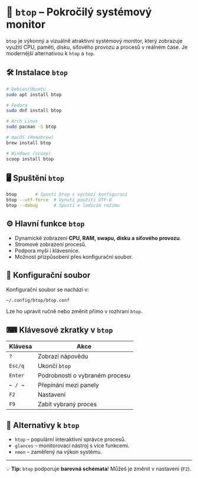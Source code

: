 # 🚀 `btop` – Pokročilý systémový monitor

`btop` je výkonný a vizuálně atraktivní systémový monitor, který zobrazuje využití CPU, paměti, disku, síťového provozu a procesů v reálném čase. Je modernější alternativou k `htop` a `top`.

## 🛠 Instalace `btop`
```bash
# Debian/Ubuntu
sudo apt install btop

# Fedora
sudo dnf install btop

# Arch Linux
sudo pacman -S btop

# macOS (Homebrew)
brew install btop

# Windows (scoop)
scoop install btop
```

## 🖥 Spuštění `btop`
```bash
btop       # Spustí btop s výchozí konfigurací
btop --utf-force  # Vynutí použití UTF-8
btop --debug      # Spustí v ladicím režimu
```

## ⚙ Hlavní funkce `btop`
- Dynamické zobrazení **CPU, RAM, swapu, disku a síťového provozu**.
- Stromové zobrazení procesů.
- Podpora myši i klávesnice.
- Možnost přizpůsobení přes konfigurační soubor.

## 📁 Konfigurační soubor
Konfigurační soubor se nachází v:
```bash
~/.config/btop/btop.conf
```
Lze ho upravit ručně nebo změnit přímo v rozhraní `btop`.

## ⌨ Klávesové zkratky v `btop`
| Klávesa | Akce |
|---------|------|
| `?` | Zobrazí nápovědu |
| `Esc/q` | Ukončí `btop` |
| `Enter` | Podrobnosti o vybraném procesu |
| `← / →` | Přepínání mezi panely |
| `F2` | Nastavení |
| `F9` | Zabít vybraný proces |

## 🔄 Alternativy k `btop`
- `htop` – populární interaktivní správce procesů.
- `glances` – monitorovací nástroj s více funkcemi.
- `nmon` – zaměřený na výkon systému.

---
💡 **Tip:** `btop` podporuje **barevná schémata**! Můžeš je změnit v nastavení (`F2`).
